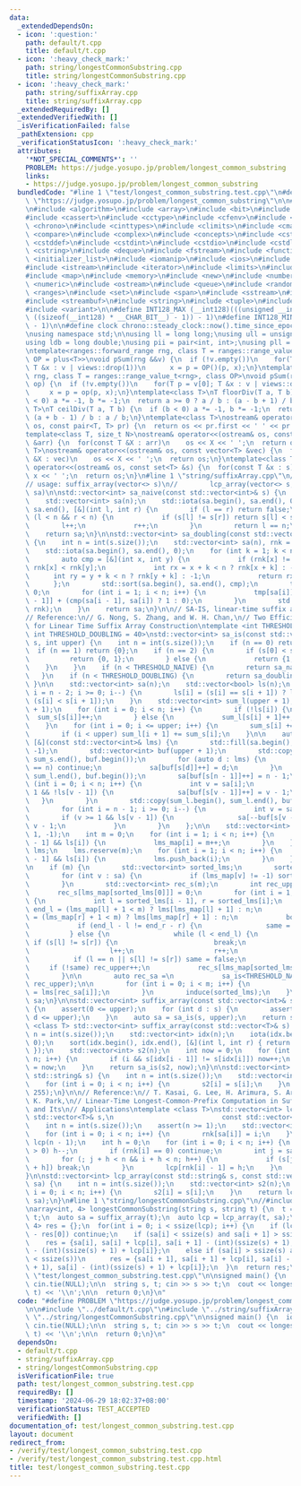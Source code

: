 ```yaml
---
data:
  _extendedDependsOn:
  - icon: ':question:'
    path: default/t.cpp
    title: default/t.cpp
  - icon: ':heavy_check_mark:'
    path: string/longestCommonSubstring.cpp
    title: string/longestCommonSubstring.cpp
  - icon: ':heavy_check_mark:'
    path: string/suffixArray.cpp
    title: string/suffixArray.cpp
  _extendedRequiredBy: []
  _extendedVerifiedWith: []
  _isVerificationFailed: false
  _pathExtension: cpp
  _verificationStatusIcon: ':heavy_check_mark:'
  attributes:
    '*NOT_SPECIAL_COMMENTS*': ''
    PROBLEM: https://judge.yosupo.jp/problem/longest_common_substring
    links:
    - https://judge.yosupo.jp/problem/longest_common_substring
  bundledCode: "#line 1 \"test/longest_common_substring.test.cpp\"\n#define PROBLEM\
    \ \"https://judge.yosupo.jp/problem/longest_common_substring\"\n\n#line 1 \"default/t.cpp\"\
    \n#include <algorithm>\n#include <array>\n#include <bit>\n#include <bitset>\n\
    #include <cassert>\n#include <cctype>\n#include <cfenv>\n#include <cfloat>\n#include\
    \ <chrono>\n#include <cinttypes>\n#include <climits>\n#include <cmath>\n#include\
    \ <compare>\n#include <complex>\n#include <concepts>\n#include <cstdarg>\n#include\
    \ <cstddef>\n#include <cstdint>\n#include <cstdio>\n#include <cstdlib>\n#include\
    \ <cstring>\n#include <deque>\n#include <fstream>\n#include <functional>\n#include\
    \ <initializer_list>\n#include <iomanip>\n#include <ios>\n#include <iostream>\n\
    #include <istream>\n#include <iterator>\n#include <limits>\n#include <list>\n\
    #include <map>\n#include <memory>\n#include <new>\n#include <numbers>\n#include\
    \ <numeric>\n#include <ostream>\n#include <queue>\n#include <random>\n#include\
    \ <ranges>\n#include <set>\n#include <span>\n#include <sstream>\n#include <stack>\n\
    #include <streambuf>\n#include <string>\n#include <tuple>\n#include <type_traits>\n\
    #include <variant>\n\n#define INT128_MAX (__int128)(((unsigned __int128) 1 <<\
    \ ((sizeof(__int128) * __CHAR_BIT__) - 1)) - 1)\n#define INT128_MIN (-INT128_MAX\
    \ - 1)\n\n#define clock chrono::steady_clock::now().time_since_epoch().count()\n\
    \nusing namespace std;\n\nusing ll = long long;\nusing ull = unsigned long long;\n\
    using ldb = long double;\nusing pii = pair<int, int>;\nusing pll = pair<ll, ll>;\n\
    \ntemplate<ranges::forward_range rng, class T = ranges::range_value_t<rng>, class\
    \ OP = plus<T>>\nvoid pSum(rng &&v) {\n  if (!v.empty())\n    for(T p = v[0];\
    \ T &x : v | views::drop(1))\n      x = p = OP()(p, x);\n}\ntemplate<ranges::forward_range\
    \ rng, class T = ranges::range_value_t<rng>, class OP>\nvoid pSum(rng &&v, OP\
    \ op) {\n  if (!v.empty())\n    for(T p = v[0]; T &x : v | views::drop(1))\n \
    \     x = p = op(p, x);\n}\ntemplate<class T>\nT floorDiv(T a, T b) {\n  if (b\
    \ < 0) a *= -1, b *= -1;\n  return a >= 0 ? a / b : (a - b + 1) / b;\n}\ntemplate<class\
    \ T>\nT ceilDiv(T a, T b) {\n  if (b < 0) a *= -1, b *= -1;\n  return a >= 0 ?\
    \ (a + b - 1) / b : a / b;\n}\ntemplate<class T>\nostream& operator<<(ostream&\
    \ os, const pair<T, T> pr) {\n  return os << pr.first << ' ' << pr.second;\n}\n\
    template<class T, size_t N>\nostream& operator<<(ostream& os, const array<T, N>\
    \ &arr) {\n  for(const T &X : arr)\n    os << X << ' ';\n  return os;\n}\ntemplate<class\
    \ T>\nostream& operator<<(ostream& os, const vector<T> &vec) {\n  for(const T\
    \ &X : vec)\n    os << X << ' ';\n  return os;\n}\ntemplate<class T>\nostream&\
    \ operator<<(ostream& os, const set<T> &s) {\n  for(const T &x : s)\n    os <<\
    \ x << ' ';\n  return os;\n}\n#line 1 \"string/suffixArray.cpp\"\n//source: AtCoderLibrary(ACL)\n\
    // usage: suffix_array(vector<> s)\n//        lcp_array(vector<> s, vector<int>\
    \ sa)\n\nstd::vector<int> sa_naive(const std::vector<int>& s) {\n    int n = int(s.size());\n\
    \    std::vector<int> sa(n);\n    std::iota(sa.begin(), sa.end(), 0);\n    std::sort(sa.begin(),\
    \ sa.end(), [&](int l, int r) {\n        if (l == r) return false;\n        while\
    \ (l < n && r < n) {\n            if (s[l] != s[r]) return s[l] < s[r];\n    \
    \        l++;\n            r++;\n        }\n        return l == n;\n    });\n\
    \    return sa;\n}\n\nstd::vector<int> sa_doubling(const std::vector<int>& s)\
    \ {\n    int n = int(s.size());\n    std::vector<int> sa(n), rnk = s, tmp(n);\n\
    \    std::iota(sa.begin(), sa.end(), 0);\n    for (int k = 1; k < n; k *= 2) {\n\
    \        auto cmp = [&](int x, int y) {\n            if (rnk[x] != rnk[y]) return\
    \ rnk[x] < rnk[y];\n            int rx = x + k < n ? rnk[x + k] : -1;\n      \
    \      int ry = y + k < n ? rnk[y + k] : -1;\n            return rx < ry;\n  \
    \      };\n        std::sort(sa.begin(), sa.end(), cmp);\n        tmp[sa[0]] =\
    \ 0;\n        for (int i = 1; i < n; i++) {\n            tmp[sa[i]] = tmp[sa[i\
    \ - 1]] + (cmp(sa[i - 1], sa[i]) ? 1 : 0);\n        }\n        std::swap(tmp,\
    \ rnk);\n    }\n    return sa;\n}\n\n// SA-IS, linear-time suffix array construction\n\
    // Reference:\n// G. Nong, S. Zhang, and W. H. Chan,\n// Two Efficient Algorithms\
    \ for Linear Time Suffix Array Construction\ntemplate <int THRESHOLD_NAIVE = 10,\
    \ int THRESHOLD_DOUBLING = 40>\nstd::vector<int> sa_is(const std::vector<int>&\
    \ s, int upper) {\n    int n = int(s.size());\n    if (n == 0) return {};\n  \
    \  if (n == 1) return {0};\n    if (n == 2) {\n        if (s[0] < s[1]) {\n  \
    \          return {0, 1};\n        } else {\n            return {1, 0};\n    \
    \    }\n    }\n    if (n < THRESHOLD_NAIVE) {\n        return sa_naive(s);\n \
    \   }\n    if (n < THRESHOLD_DOUBLING) {\n        return sa_doubling(s);\n   \
    \ }\n\n    std::vector<int> sa(n);\n    std::vector<bool> ls(n);\n    for (int\
    \ i = n - 2; i >= 0; i--) {\n        ls[i] = (s[i] == s[i + 1]) ? ls[i + 1] :\
    \ (s[i] < s[i + 1]);\n    }\n    std::vector<int> sum_l(upper + 1), sum_s(upper\
    \ + 1);\n    for (int i = 0; i < n; i++) {\n        if (!ls[i]) {\n          \
    \  sum_s[s[i]]++;\n        } else {\n            sum_l[s[i] + 1]++;\n        }\n\
    \    }\n    for (int i = 0; i <= upper; i++) {\n        sum_s[i] += sum_l[i];\n\
    \        if (i < upper) sum_l[i + 1] += sum_s[i];\n    }\n\n    auto induce =\
    \ [&](const std::vector<int>& lms) {\n        std::fill(sa.begin(), sa.end(),\
    \ -1);\n        std::vector<int> buf(upper + 1);\n        std::copy(sum_s.begin(),\
    \ sum_s.end(), buf.begin());\n        for (auto d : lms) {\n            if (d\
    \ == n) continue;\n            sa[buf[s[d]]++] = d;\n        }\n        std::copy(sum_l.begin(),\
    \ sum_l.end(), buf.begin());\n        sa[buf[s[n - 1]]++] = n - 1;\n        for\
    \ (int i = 0; i < n; i++) {\n            int v = sa[i];\n            if (v >=\
    \ 1 && !ls[v - 1]) {\n                sa[buf[s[v - 1]]++] = v - 1;\n         \
    \   }\n        }\n        std::copy(sum_l.begin(), sum_l.end(), buf.begin());\n\
    \        for (int i = n - 1; i >= 0; i--) {\n            int v = sa[i];\n    \
    \        if (v >= 1 && ls[v - 1]) {\n                sa[--buf[s[v - 1] + 1]] =\
    \ v - 1;\n            }\n        }\n    };\n\n    std::vector<int> lms_map(n +\
    \ 1, -1);\n    int m = 0;\n    for (int i = 1; i < n; i++) {\n        if (!ls[i\
    \ - 1] && ls[i]) {\n            lms_map[i] = m++;\n        }\n    }\n    std::vector<int>\
    \ lms;\n    lms.reserve(m);\n    for (int i = 1; i < n; i++) {\n        if (!ls[i\
    \ - 1] && ls[i]) {\n            lms.push_back(i);\n        }\n    }\n\n    induce(lms);\n\
    \n    if (m) {\n        std::vector<int> sorted_lms;\n        sorted_lms.reserve(m);\n\
    \        for (int v : sa) {\n            if (lms_map[v] != -1) sorted_lms.push_back(v);\n\
    \        }\n        std::vector<int> rec_s(m);\n        int rec_upper = 0;\n \
    \       rec_s[lms_map[sorted_lms[0]]] = 0;\n        for (int i = 1; i < m; i++)\
    \ {\n            int l = sorted_lms[i - 1], r = sorted_lms[i];\n            int\
    \ end_l = (lms_map[l] + 1 < m) ? lms[lms_map[l] + 1] : n;\n            int end_r\
    \ = (lms_map[r] + 1 < m) ? lms[lms_map[r] + 1] : n;\n            bool same = true;\n\
    \            if (end_l - l != end_r - r) {\n                same = false;\n  \
    \          } else {\n                while (l < end_l) {\n                   \
    \ if (s[l] != s[r]) {\n                        break;\n                    }\n\
    \                    l++;\n                    r++;\n                }\n     \
    \           if (l == n || s[l] != s[r]) same = false;\n            }\n       \
    \     if (!same) rec_upper++;\n            rec_s[lms_map[sorted_lms[i]]] = rec_upper;\n\
    \        }\n\n        auto rec_sa =\n            sa_is<THRESHOLD_NAIVE, THRESHOLD_DOUBLING>(rec_s,\
    \ rec_upper);\n\n        for (int i = 0; i < m; i++) {\n            sorted_lms[i]\
    \ = lms[rec_sa[i]];\n        }\n        induce(sorted_lms);\n    }\n    return\
    \ sa;\n}\n\nstd::vector<int> suffix_array(const std::vector<int>& s, int upper)\
    \ {\n    assert(0 <= upper);\n    for (int d : s) {\n        assert(0 <= d &&\
    \ d <= upper);\n    }\n    auto sa = sa_is(s, upper);\n    return sa;\n}\n\ntemplate\
    \ <class T> std::vector<int> suffix_array(const std::vector<T>& s) {\n    int\
    \ n = int(s.size());\n    std::vector<int> idx(n);\n    iota(idx.begin(), idx.end(),\
    \ 0);\n    sort(idx.begin(), idx.end(), [&](int l, int r) { return s[l] < s[r];\
    \ });\n    std::vector<int> s2(n);\n    int now = 0;\n    for (int i = 0; i <\
    \ n; i++) {\n        if (i && s[idx[i - 1]] != s[idx[i]]) now++;\n        s2[idx[i]]\
    \ = now;\n    }\n    return sa_is(s2, now);\n}\n\nstd::vector<int> suffix_array(const\
    \ std::string& s) {\n    int n = int(s.size());\n    std::vector<int> s2(n);\n\
    \    for (int i = 0; i < n; i++) {\n        s2[i] = s[i];\n    }\n    return sa_is(s2,\
    \ 255);\n}\n\n// Reference:\n// T. Kasai, G. Lee, H. Arimura, S. Arikawa, and\
    \ K. Park,\n// Linear-Time Longest-Common-Prefix Computation in Suffix Arrays\
    \ and Its\n// Applications\ntemplate <class T>\nstd::vector<int> lcp_array(const\
    \ std::vector<T>& s,\n                           const std::vector<int>& sa) {\n\
    \    int n = int(s.size());\n    assert(n >= 1);\n    std::vector<int> rnk(n);\n\
    \    for (int i = 0; i < n; i++) {\n        rnk[sa[i]] = i;\n    }\n    std::vector<int>\
    \ lcp(n - 1);\n    int h = 0;\n    for (int i = 0; i < n; i++) {\n        if (h\
    \ > 0) h--;\n        if (rnk[i] == 0) continue;\n        int j = sa[rnk[i] - 1];\n\
    \        for (; j + h < n && i + h < n; h++) {\n            if (s[j + h] != s[i\
    \ + h]) break;\n        }\n        lcp[rnk[i] - 1] = h;\n    }\n    return lcp;\n\
    }\n\nstd::vector<int> lcp_array(const std::string& s, const std::vector<int>&\
    \ sa) {\n    int n = int(s.size());\n    std::vector<int> s2(n);\n    for (int\
    \ i = 0; i < n; i++) {\n        s2[i] = s[i];\n    }\n    return lcp_array(s2,\
    \ sa);\n}\n#line 1 \"string/longestCommonSubstring.cpp\"\n//#include<string/suffixArray.cpp>\n\
    \narray<int, 4> longestCommonSubstring(string s, string t) {\n  t = s + '#' +\
    \ t;\n  auto sa = suffix_array(t);\n  auto lcp = lcp_array(t, sa);\n  array<int,\
    \ 4> res = {};\n  for(int i = 0; i < ssize(lcp); i++) {\n    if (lcp[i] <= res[1]\
    \ - res[0]) continue;\n    if (sa[i] < ssize(s) and sa[i + 1] > ssize(s))\n  \
    \    res = {sa[i], sa[i] + lcp[i], sa[i + 1] - (int)(ssize(s) + 1), sa[i + 1]\
    \ - (int)(ssize(s) + 1) + lcp[i]};\n    else if (sa[i] > ssize(s) and sa[i + 1]\
    \ < ssize(s))\n      res = {sa[i + 1], sa[i + 1] + lcp[i], sa[i] - (int)(ssize(s)\
    \ + 1), sa[i] - (int)(ssize(s) + 1) + lcp[i]};\n  }\n  return res;\n}\n#line 6\
    \ \"test/longest_common_substring.test.cpp\"\n\nsigned main() {\n  ios::sync_with_stdio(false),\
    \ cin.tie(NULL);\n\n  string s, t; cin >> s >> t;\n  cout << longestCommonSubstring(s,\
    \ t) << '\\n';\n\n  return 0;\n}\n"
  code: "#define PROBLEM \"https://judge.yosupo.jp/problem/longest_common_substring\"\
    \n\n#include \"../default/t.cpp\"\n#include \"../string/suffixArray.cpp\"\n#include\
    \ \"../string/longestCommonSubstring.cpp\"\n\nsigned main() {\n  ios::sync_with_stdio(false),\
    \ cin.tie(NULL);\n\n  string s, t; cin >> s >> t;\n  cout << longestCommonSubstring(s,\
    \ t) << '\\n';\n\n  return 0;\n}\n"
  dependsOn:
  - default/t.cpp
  - string/suffixArray.cpp
  - string/longestCommonSubstring.cpp
  isVerificationFile: true
  path: test/longest_common_substring.test.cpp
  requiredBy: []
  timestamp: '2024-06-29 18:02:37+08:00'
  verificationStatus: TEST_ACCEPTED
  verifiedWith: []
documentation_of: test/longest_common_substring.test.cpp
layout: document
redirect_from:
- /verify/test/longest_common_substring.test.cpp
- /verify/test/longest_common_substring.test.cpp.html
title: test/longest_common_substring.test.cpp
---
```

